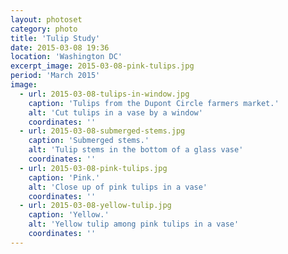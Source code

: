 ```yaml
---
layout: photoset
category: photo
title: 'Tulip Study'
date: 2015-03-08 19:36
location: 'Washington DC'
excerpt_image: 2015-03-08-pink-tulips.jpg
period: 'March 2015'
image:
  - url: 2015-03-08-tulips-in-window.jpg
    caption: 'Tulips from the Dupont Circle farmers market.'
    alt: 'Cut tulips in a vase by a window'
    coordinates: ''
  - url: 2015-03-08-submerged-stems.jpg
    caption: 'Submerged stems.'
    alt: 'Tulip stems in the bottom of a glass vase'
    coordinates: ''
  - url: 2015-03-08-pink-tulips.jpg
    caption: 'Pink.'
    alt: 'Close up of pink tulips in a vase'
    coordinates: '' 
  - url: 2015-03-08-yellow-tulip.jpg
    caption: 'Yellow.'
    alt: 'Yellow tulip among pink tulips in a vase'
    coordinates: ''   
---
```


